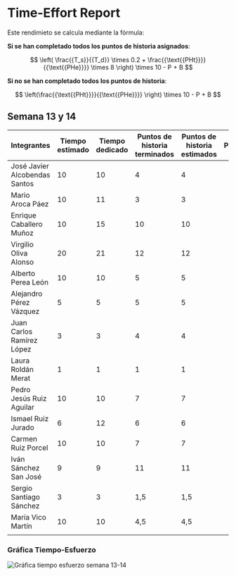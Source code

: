 # Time-Effort Report

Este rendimieto se calcula mediante la fórmula:

**Si se han completado todos los puntos de historia asignados**:

$$
\left( \frac{{T_s}}{{T_d}} \times 0.2 + \frac{{\text{{PHt}}}}{{\text{{PHe}}}} \times 8 \right) \times 10 - P + B
$$

**Si no se han completado todos los puntos de historia**:

$$
\left(\frac{{\text{{PHt}}}}{{\text{{PHe}}}} \right) \times 10 - P + B
$$

## Semana 13 y 14

| Integrantes                   | Tiempo estimado | Tiempo dedicado | Puntos de historia terminados | Puntos de historia estimados | Penalización | Bonificación | TOTAL |
| ----------------------------- | --------------- | --------------- | ----------------------------- | ---------------------------- | ------------ | ------------ | ----- |
| José Javier Alcobendas Santos | 10              | 10              | 4                             | 4                            |              |              | 10    |
| Mario Aroca Páez              | 10              | 11              | 3                             | 3                            |              |              | 9,82  |
| Enrique Caballero Muñoz       | 10              | 15              | 10                            | 10                           |              |              | 9,33  |
| Virgilio Oliva Alonso         | 20              | 21              | 12                            | 12                           |              |              | 9,9   |
| Alberto Perea León            | 10              | 10              | 5                             | 5                            |              |              | 10    |
| Alejandro Pérez Vázquez       | 5               | 5               | 5                             | 5                            |              |              | 10    |
| Juan Carlos Ramírez López     | 3               | 3               | 4                             | 4                            |              |              | 10    |
| Laura Roldán Merat            | 1               | 1               | 1                             | 1                            |              |              | 10    |
| Pedro Jesús Ruiz Aguilar      | 10              | 10              | 7                             | 7                            |              |              | 10    |
| Ismael Ruiz Jurado            | 6               | 12              | 6                             | 6                            |              |              | 9     |
| Carmen Ruiz Porcel            | 10              | 10              | 7                             | 7                            |              |              | 10    |
| Iván Sánchez San José         | 9               | 9               | 11                            | 11                           |              |              | 10    |
| Sergio Santiago Sánchez       | 3               | 3               | 1,5                           | 1,5                          |              |              | 10    |
| María Vico Martín             | 10              | 10              | 4,5                           | 4,5                          |              |              | 10    |
|                               |                 |                 |                               |

### Gráfica Tiempo-Esfuerzo

![Gráfica tiempo esfuerzo semana 13-14](https://github.com/Aparking/BaseConocimiento/assets/72878120/f1e1da3a-96af-4c11-b03e-f072cf501d9f)

